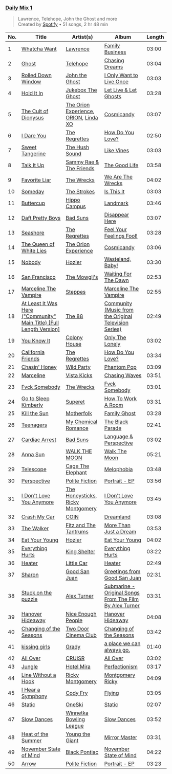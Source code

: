 ### [Daily Mix 1](https://open.spotify.com/playlist/37i9dQZF1E39Gzb56luQni)

> Lawrence, Telehope, John the Ghost and more<br>
> Created by [Spotify](https://open.spotify.com/user/spotify) • 51 songs, 2 hr 48 min

| No. | Title | Artist(s) | Album | Length |
|---|---|---|---|---|
| 1 | [Whatcha Want](https://open.spotify.com/track/1AE9p52IdrZiLgBcWMU9x8) | [Lawrence](https://open.spotify.com/artist/5rwUYLyUq8gBsVaOUcUxpE) | [Family Business](https://open.spotify.com/album/2Sb0autVivIydesNKk5J6p) | 03:00 |
| 2 | [Ghost](https://open.spotify.com/track/5r9mL4LoHl9UtVvesaMMX6) | [Telehope](https://open.spotify.com/artist/5cN9JUcmWKhbR3kM2mWIge) | [Chasing Dreams](https://open.spotify.com/album/3j0YAHbDJaIvA5tXacSDgI) | 03:04 |
| 3 | [Rolled Down Window](https://open.spotify.com/track/7Cskx1g6e81UoLD3Qou3rd) | [John the Ghost](https://open.spotify.com/artist/6fYqX8n6gG3FNbSufuvj3E) | [I Only Want to Live Once](https://open.spotify.com/album/7AQHLGuRwBK22p67rzjpBT) | 03:03 |
| 4 | [Hold It In](https://open.spotify.com/track/61BTgSCNe37GqXFL93HAmK) | [Jukebox The Ghost](https://open.spotify.com/artist/0L8jXe7QeS9oYUoXbANmX4) | [Let Live & Let Ghosts](https://open.spotify.com/album/0RxiXc9NOzT4H71lTTIb43) | 03:28 |
| 5 | [The Cult of Dionysus](https://open.spotify.com/track/08KTQSs3ickNki7FFTb6fY) | [The Orion Experience](https://open.spotify.com/artist/2qU0jqxiFeXrw5NTV1bIQM), [ORION](https://open.spotify.com/artist/0G9jJv1t51ZzzHkqlK0olw), [Linda XO](https://open.spotify.com/artist/5Ky8EGI88BSDV3UIqnxE50) | [Cosmicandy](https://open.spotify.com/album/5W8NoCn4BTWzfiCH4VsOAb) | 03:07 |
| 6 | [I Dare You](https://open.spotify.com/track/6N3aShaAM8V6valfHIFVOr) | [The Regrettes](https://open.spotify.com/artist/67WNUxmM7y4WzHPAVzBu3E) | [How Do You Love?](https://open.spotify.com/album/0uIC8BxmLHZLpQX81ZqQE0) | 02:50 |
| 7 | [Sweet Tangerine](https://open.spotify.com/track/3fMxeVaHO93ENmGJtNwpfm) | [The Hush Sound](https://open.spotify.com/artist/1RCoE2Dq19lePKhPzt9vM5) | [Like Vines](https://open.spotify.com/album/3sYfvpmvDAZLbawkDZN2fi) | 03:03 |
| 8 | [Talk It Up](https://open.spotify.com/track/32jOQyOqRdxSEiQJTjvZM2) | [Sammy Rae & The Friends](https://open.spotify.com/artist/3lFDsTyYNPQc8WzJExnQWn) | [The Good Life](https://open.spotify.com/album/2xCZSSa0kfIJFDhQR8bYar) | 03:58 |
| 9 | [Favorite Liar](https://open.spotify.com/track/1scwknKtBQpreYy6MSoJqJ) | [The Wrecks](https://open.spotify.com/artist/458aS6ALc3QkzwfR5USt34) | [We Are The Wrecks](https://open.spotify.com/album/0vQRfUULb3EpObpn28YOkH) | 04:02 |
| 10 | [Someday](https://open.spotify.com/track/7hm4HTk9encxT0LYC0J6oI) | [The Strokes](https://open.spotify.com/artist/0epOFNiUfyON9EYx7Tpr6V) | [Is This It](https://open.spotify.com/album/2k8KgmDp9oHrmu0MIj4XDE) | 03:03 |
| 11 | [Buttercup](https://open.spotify.com/track/6iCJCZqDJjmBxt07Oid6FI) | [Hippo Campus](https://open.spotify.com/artist/1btWGBz4Uu1HozTwb2Lm8A) | [Landmark](https://open.spotify.com/album/0vb1g018puu47StlIi9wxC) | 03:46 |
| 12 | [Daft Pretty Boys](https://open.spotify.com/track/2ZRQixbe1MCJxpcO96Zj1y) | [Bad Suns](https://open.spotify.com/artist/0YhUSm86okLWldQVwJkLlP) | [Disappear Here](https://open.spotify.com/album/3fSYQvcrQJJhTv9PYYMkY5) | 03:07 |
| 13 | [Seashore](https://open.spotify.com/track/6kQ3W5LMxh6ftjEBssYgAd) | [The Regrettes](https://open.spotify.com/artist/67WNUxmM7y4WzHPAVzBu3E) | [Feel Your Feelings Fool!](https://open.spotify.com/album/3AWvlkLV6Wmys6G85zwz98) | 03:28 |
| 14 | [The Queen of White Lies](https://open.spotify.com/track/3hZxlIpCmYPgUDbn3XMqeC) | [The Orion Experience](https://open.spotify.com/artist/2qU0jqxiFeXrw5NTV1bIQM) | [Cosmicandy](https://open.spotify.com/album/68OF44SIppyRCY9NTWrsK2) | 03:06 |
| 15 | [Nobody](https://open.spotify.com/track/69WkwzVjQS4Dc8QQtpz0qM) | [Hozier](https://open.spotify.com/artist/2FXC3k01G6Gw61bmprjgqS) | [Wasteland, Baby!](https://open.spotify.com/album/2c7gFThUYyo2t6ogAgIYNw) | 03:30 |
| 16 | [San Francisco](https://open.spotify.com/track/5RRWirYSE08FPKD6Mx4v0V) | [The Mowgli's](https://open.spotify.com/artist/6AGUQK1EWK6nvN4pLIDQDQ) | [Waiting For The Dawn](https://open.spotify.com/album/1sO3d5N07nqu5CeJTLg7PG) | 02:53 |
| 17 | [Marceline The Vampire](https://open.spotify.com/track/2p975L9RyQFC95S1cJimnk) | [Steppes](https://open.spotify.com/artist/3rtWvuNQG5ft9FhpEqPyBk) | [Marceline The Vampire](https://open.spotify.com/album/0q5x4To46oSesrmNnqpVZ9) | 02:55 |
| 18 | [At Least It Was Here ("Community" Main Title) [Full Length Version]](https://open.spotify.com/track/5HYHGYx3Yl0B344J6eAdgF) | [The 88](https://open.spotify.com/artist/3OfiFNgFbJAwuQnVvOL2bh) | [Community (Music from the Original Television Series)](https://open.spotify.com/album/77zG86AuaTUOW86nucgUQq) | 02:49 |
| 19 | [You Know It](https://open.spotify.com/track/169pWCmfvVazzcL4EXFPgL) | [Colony House](https://open.spotify.com/artist/6R664N4cEza3eORSqKSgO4) | [Only The Lonely](https://open.spotify.com/album/5vBnIcG7nD3XEt8ErHpytO) | 03:02 |
| 20 | [California Friends](https://open.spotify.com/track/1KgS3NtxZ0yCVvWWHhYtyx) | [The Regrettes](https://open.spotify.com/artist/67WNUxmM7y4WzHPAVzBu3E) | [How Do You Love?](https://open.spotify.com/album/0uIC8BxmLHZLpQX81ZqQE0) | 03:34 |
| 21 | [Chasin' Honey](https://open.spotify.com/track/0Z0iYAtKYswMYXL3kJtdO4) | [Wild Party](https://open.spotify.com/artist/48PAAxWdIDbA4WHkHjgsEv) | [Phantom Pop](https://open.spotify.com/album/1itqJ1Ss7xUhNq0XoV1Ndk) | 03:09 |
| 22 | [Marceline](https://open.spotify.com/track/3OJ0qtEbfXrqSWizwfKkaZ) | [Vista Kicks](https://open.spotify.com/artist/6wnSPJpmVKFcn1TpRl5Uli) | [Chasing Waves](https://open.spotify.com/album/2XMmRK2pfNxnqeWUsFkxVk) | 03:51 |
| 23 | [Fvck Somebody](https://open.spotify.com/track/7vGVIxCnaKk3UidSgDd8Vp) | [The Wrecks](https://open.spotify.com/artist/458aS6ALc3QkzwfR5USt34) | [Fvck Somebody](https://open.spotify.com/album/3BMmTQ0KNU4DzJo5tN4Z1M) | 03:01 |
| 24 | [Go to Sleep Kimberly](https://open.spotify.com/track/1BuL6zqUEDEoaemhIQ08DO) | [Superet](https://open.spotify.com/artist/3e5snAyVao8Jsu9kxumEUs) | [How To Work A Room](https://open.spotify.com/album/3j3T5vVLxmkq4o1MJG2l1J) | 03:31 |
| 25 | [Kill the Sun](https://open.spotify.com/track/34uXlhi3eN9jpO95CgeV0o) | [Motherfolk](https://open.spotify.com/artist/70fUpxdAr6t0LJw3xJmMhm) | [Family Ghost](https://open.spotify.com/album/4wOpcPLdWnzhU28kubGRXC) | 03:28 |
| 26 | [Teenagers](https://open.spotify.com/track/7j31rVgGX9Q2blT92VBEA0) | [My Chemical Romance](https://open.spotify.com/artist/7FBcuc1gsnv6Y1nwFtNRCb) | [The Black Parade](https://open.spotify.com/album/0FZK97MXMm5mUQ8mtudjuK) | 02:41 |
| 27 | [Cardiac Arrest](https://open.spotify.com/track/0VUKyt3fMjws3me8rZJDua) | [Bad Suns](https://open.spotify.com/artist/0YhUSm86okLWldQVwJkLlP) | [Language & Perspective](https://open.spotify.com/album/45Q2zfxADpUcev6U5MS8KA) | 03:02 |
| 28 | [Anna Sun](https://open.spotify.com/track/3e0yTP5trHBBVvV32jwXqF) | [WALK THE MOON](https://open.spotify.com/artist/6DIS6PRrLS3wbnZsf7vYic) | [Walk The Moon](https://open.spotify.com/album/1QhonXpNQq8wrGEKX0ofbk) | 05:21 |
| 29 | [Telescope](https://open.spotify.com/track/0tkBOcK7oRVXQJY97zzSvr) | [Cage The Elephant](https://open.spotify.com/artist/26T3LtbuGT1Fu9m0eRq5X3) | [Melophobia](https://open.spotify.com/album/4EK8gtQfdVsmDTji7gBFlz) | 03:48 |
| 30 | [Perspective](https://open.spotify.com/track/1z9t09cCzfOz9R8UYjirt8) | [Polite Fiction](https://open.spotify.com/artist/5YLvl4d4PEc4ls2xHf2EtR) | [Portrait - EP](https://open.spotify.com/album/29PnyiCuTu7UeBwPy5SSML) | 03:56 |
| 31 | [I Don't Love You Anymore](https://open.spotify.com/track/2029ByPmrVQrMjVsIcy5fz) | [The Honeysticks](https://open.spotify.com/artist/2BL3PP6aTKJ1jqbRgfQa71), [Ricky Montgomery](https://open.spotify.com/artist/0ZUvK7zGdXLd78mQr3t1Tw) | [I Don't Love You Anymore](https://open.spotify.com/album/62k92kGO3npVzJ7g3FC1WY) | 03:45 |
| 32 | [Crash My Car](https://open.spotify.com/track/5SN3mwuodiwY3jPejBuUD5) | [COIN](https://open.spotify.com/artist/0ZxZlO7oWCSYMXhehpyMvE) | [Dreamland](https://open.spotify.com/album/1zXLcR0hdNeg8YajPkNCqB) | 03:08 |
| 33 | [The Walker](https://open.spotify.com/track/46EOWTszdIfllYY4o6rjkY) | [Fitz and The Tantrums](https://open.spotify.com/artist/4AcHt3JxKy59IX7JNNlZn4) | [More Than Just a Dream](https://open.spotify.com/album/6yhvsasMsZ1ZMuTk8qIHx0) | 03:53 |
| 34 | [Eat Your Young](https://open.spotify.com/track/2Jw3VjB1xy5KHBqEeAC6VK) | [Hozier](https://open.spotify.com/artist/2FXC3k01G6Gw61bmprjgqS) | [Eat Your Young](https://open.spotify.com/album/1GOa0Bsm7eeVIJglLcoLWX) | 04:02 |
| 35 | [Everything Hurts](https://open.spotify.com/track/71i8JmLQby196YAjqPQfwU) | [King Shelter](https://open.spotify.com/artist/2wzc9c6rclNEtMBAkg3FEN) | [Everything Hurts](https://open.spotify.com/album/4YyhC0QRpW7F6lwiRfivaY) | 03:22 |
| 36 | [Heater](https://open.spotify.com/track/6yHN9JUK8NzffoE3JPIjQV) | [Little Car](https://open.spotify.com/artist/60nqkas4wJyHU6mtCxAs8b) | [Heater](https://open.spotify.com/album/57fm5MuFrmA26pPTJTpEZc) | 02:49 |
| 37 | [Sharon](https://open.spotify.com/track/3YcpHA5BNT66TgI1I00GfW) | [Good San Juan](https://open.spotify.com/artist/78BiITJndspCh1x7o4Kwu9) | [Greetings from Good San Juan](https://open.spotify.com/album/58V5uvKSfPs83hKvgKKlfi) | 02:31 |
| 38 | [Stuck on the puzzle](https://open.spotify.com/track/7w6QlKAOcNEnqRgrnJvQtr) | [Alex Turner](https://open.spotify.com/artist/1ctkBmvz80MGyi72Ix055S) | [Submarine - Original Songs From The Film By Alex Turner](https://open.spotify.com/album/2nrjrRYf2ANHE3jsUrs0gJ) | 03:31 |
| 39 | [Hanover Hideaway](https://open.spotify.com/track/4Z7lv75NEivyxLKScDvLaS) | [Nice Enough People](https://open.spotify.com/artist/66naxf0FuzP6of9ONAJmoe) | [Hanover Hideaway](https://open.spotify.com/album/7bzrwYtROw2E3WjWA5yiZM) | 04:08 |
| 40 | [Changing of the Seasons](https://open.spotify.com/track/6SlZp9UeLRIuw92j96dcjU) | [Two Door Cinema Club](https://open.spotify.com/artist/536BYVgOnRky0xjsPT96zl) | [Changing of the Seasons](https://open.spotify.com/album/5ClKeDzSpUxrpTKWFwixQ7) | 03:42 |
| 41 | [kissing girls](https://open.spotify.com/track/5lCtzEEl2FxySHX4zR9yEf) | [Grady](https://open.spotify.com/artist/6FmiNnTXQJTmOMAx4kB38R) | [a place we can always go.](https://open.spotify.com/album/0kl5WlV5aL2X4aho9KQXP3) | 01:40 |
| 42 | [All Over](https://open.spotify.com/track/2uBppwc5EeRPp5DxGVqyu8) | [CRUISR](https://open.spotify.com/artist/1jNnM5dm7dzt16IocWCvJc) | [All Over](https://open.spotify.com/album/2tNDAbISeTdVGibWehRT8n) | 03:02 |
| 43 | [Jungle](https://open.spotify.com/track/3Tb5E58HovZ3EGQI62QDpG) | [Hotel Mira](https://open.spotify.com/artist/7hd3XnjENIMw13Dmn8hEYw) | [Perfectionism](https://open.spotify.com/album/3KuXY2AgYIIk9lT1448pok) | 03:17 |
| 44 | [Line Without a Hook](https://open.spotify.com/track/4tdNpSa9OKqvhkzkHxDnoS) | [Ricky Montgomery](https://open.spotify.com/artist/0ZUvK7zGdXLd78mQr3t1Tw) | [Montgomery Ricky](https://open.spotify.com/album/4dQEZAuIgplmc4bEzoyptJ) | 04:09 |
| 45 | [I Hear a Symphony](https://open.spotify.com/track/3iJya7m7trpGv570Ske30n) | [Cody Fry](https://open.spotify.com/artist/7dOCnyDR2oEa1hQlvTXvdT) | [Flying](https://open.spotify.com/album/1gH1fXGLT3cTgVJPLoiPxY) | 03:05 |
| 46 | [Static](https://open.spotify.com/track/1gCLyX2BjPbwsF6d2GTGuK) | [OneSki](https://open.spotify.com/artist/41C2L03giIope8vPaE8lVx) | [Static](https://open.spotify.com/album/1Via3RSGHqI9glWbIPm6ul) | 02:07 |
| 47 | [Slow Dances](https://open.spotify.com/track/0J8x2FryJyw7OVnEGYNFQE) | [Winnetka Bowling League](https://open.spotify.com/artist/4ug3P1K8BaCdJXROrqHqhu) | [Slow Dances](https://open.spotify.com/album/6ewPdKXdPj0Ld9tV1BCvf4) | 03:52 |
| 48 | [Heat of the Summer](https://open.spotify.com/track/649o53ULWYN1y7V2OI5kgo) | [Young the Giant](https://open.spotify.com/artist/4j56EQDQu5XnL7R3E9iFJT) | [Mirror Master](https://open.spotify.com/album/6blMxezujKgPe8HjHNveuG) | 03:31 |
| 49 | [November State of Mind](https://open.spotify.com/track/5FH0kO3IEymkeqGTSbyFq0) | [Black Pontiac](https://open.spotify.com/artist/7p24SkpCc94fUK8rPK3JHm) | [November State of Mind](https://open.spotify.com/album/6SJwVFuUkT3AeNVrG3ZqcJ) | 04:22 |
| 50 | [Arrow](https://open.spotify.com/track/2v5J6VEWxP2s9VESGR7HaK) | [Polite Fiction](https://open.spotify.com/artist/5YLvl4d4PEc4ls2xHf2EtR) | [Portrait - EP](https://open.spotify.com/album/29PnyiCuTu7UeBwPy5SSML) | 03:23 |
